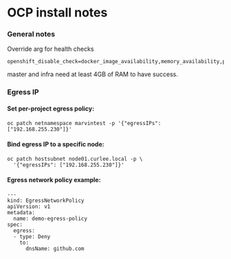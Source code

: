# OCP install notes


### General notes

Override arg for health checks
```
openshift_disable_check=docker_image_availability,memory_availability,package_availability
```


master and infra need at least 4GB of RAM to have success.




### Egress IP

#### Set per-project egress policy:
```
oc patch netnamespace marvintest -p '{"egressIPs": ["192.168.255.230"]}'
```


#### Bind egress IP to a specific node:
```
oc patch hostsubnet node01.curlee.local -p \
  '{"egressIPs": ["192.168.255.230"]}'
```


#### Egress network policy example:

```
---
kind: EgressNetworkPolicy
apiVersion: v1
metadata:
  name: demo-egress-policy
spec:
  egress:
  - type: Deny
    to:
      dnsName: github.com
```




